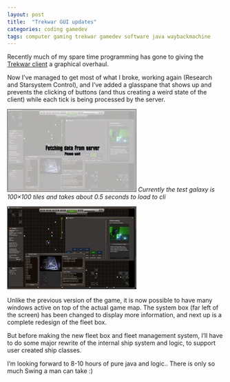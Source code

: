 ```yaml
---
layout: post
title:  "Trekwar GUI updates"
categories: coding gamedev
tags: computer gaming trekwar gamedev software java waybackmachine
---
```

Recently much of my spare time programming has gone to giving the [Trekwar client](http://www.trekwar.org) a graphical overhaul.

Now I’ve managed to get most of what I broke, working again (Research and Starsystem Control), and I’ve added a glasspane that shows up and prevents the clicking of buttons (and thus creating a weird state of the client) while each tick is being processed by the server.

![fetching data from server](images/2009-trekwar_feb.jpg)
*Currently the test galaxy is 100×100 tiles and takes about 0.5 seconds to load to cli*


![trekwar system and research view](images/2009-trekwar_feb2.jpg)

Unlike the previous version of the game, it is now possible to have many windows active on top of the actual game map.
The system box (far left of the screen) has been changed to display more information, and next up is a complete redesign of the fleet box.

But before making the new fleet box and fleet management system, I’ll have to do some major rewrite of the internal ship system and logic, to support user created ship classes.

I’m looking forward to 8-10 hours of pure java and logic.. There is only so much Swing a man can take :)
